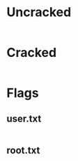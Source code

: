 # Uncracked

```java

```

# Cracked

```java

```

# Flags

## user.txt

```java

```
## root.txt

```java

```
